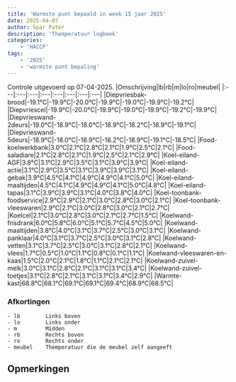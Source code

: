 ```yaml
---
title: 'Warmste punt bepaald in week 15 jaar 2025'
date: 2025-04-07
author: Spar Pater
description: 'Themperatuur logboek'
categories:
    - 'HACCP'
tags:
    - '2025'
    - 'warmste punt bepaling'
---
```

Controle uitgevoerd op 07-04-2025.
|Omschrijving|lb|rb|m|lo|ro|meubel|
|:---|:---|:---|:---|:---|:---|:---|:---|
|Diepvriesbak-brood|-19.1°C|-19.9°C|-20.0°C|-19.9°C|-19.0°C|-19.9°C|-19.2°C|
|Diepvriescel|-19.9°C|-20.0°C|-19.9°C|-19.0°C|-19.9°C|-19.2°C|-19.9°C|
|Diepvrieswand-2deurs|-19.0°C|-18.9°C|-18.0°C|-18.9°C|-18.2°C|-18.9°C|-19.1°C|
|Diepvrieswand-5deurs|-18.9°C|-18.0°C|-18.9°C|-18.2°C|-18.9°C|-19.1°C|-18.5°C|
|Food-koelwerkbank|3.0°C|2.1°C|2.8°C|2.1°C|1.9°C|2.5°C|2.1°C|
|Food-saladiare|2.1°C|2.8°C|2.1°C|1.9°C|2.5°C|2.1°C|2.9°C|
|Koel-eiland-AGF|3.8°C|3.1°C|2.9°C|3.5°C|3.1°C|3.9°C|3.9°C|
|Koel-eiland-actie|3.1°C|2.9°C|3.5°C|3.1°C|3.9°C|3.9°C|3.1°C|
|Koel-eiland-gebak|3.9°C|4.5°C|4.1°C|4.9°C|4.9°C|4.1°C|5.0°C|
|Koel-eiland-maaltijden|4.5°C|4.1°C|4.9°C|4.9°C|4.1°C|5.0°C|4.8°C|
|Koel-eiland-tapas|3.1°C|3.9°C|3.9°C|3.1°C|4.0°C|3.8°C|4.0°C|
|Koel-toonbank-foodservice|2.9°C|2.9°C|2.1°C|3.0°C|2.8°C|3.0°C|2.1°C|
|Koel-toonbank-vleeswaren|2.9°C|2.1°C|3.0°C|2.8°C|3.0°C|2.1°C|2.7°C|
|Koelcel|2.1°C|3.0°C|2.8°C|3.0°C|2.1°C|2.7°C|1.5°C|
|Koelwand-frisdrank|6.0°C|5.8°C|6.0°C|5.1°C|5.7°C|4.5°C|5.0°C|
|Koelwand-maaltijden|3.8°C|4.0°C|3.1°C|3.7°C|2.5°C|3.0°C|3.1°C|
|Koelwand-panklaar|4.0°C|3.1°C|3.7°C|2.5°C|3.0°C|3.1°C|2.8°C|
|Koelwand-vetten|3.1°C|3.7°C|2.5°C|3.0°C|3.1°C|2.8°C|2.1°C|
|Koelwand-vlees|1.7°C|0.5°C|1.0°C|1.1°C|0.8°C|0.1°C|1.1°C|
|Koelwand-vleeswaren-en-kaas|1.5°C|2.0°C|2.1°C|1.8°C|1.1°C|2.1°C|2.1°C|
|Koelwand-zuivel-melk|3.0°C|3.1°C|2.8°C|2.1°C|3.1°C|3.1°C|3.4°C|
|Koelwand-zuivel-toetjes|3.1°C|2.8°C|2.1°C|3.1°C|3.1°C|3.4°C|2.9°C|
|Warmte-kast|68.8°C|68.1°C|69.1°C|69.1°C|69.4°C|68.9°C|68.5°C|

### Afkortingen
    - lb        Links boven
    - lo        Links onder
    - m         Midden
    - rb        Rechts boven
    - ro        Rechts onder
    - meubel    Themperatuur die de meubel zelf aangeeft

## Opmerkingen


